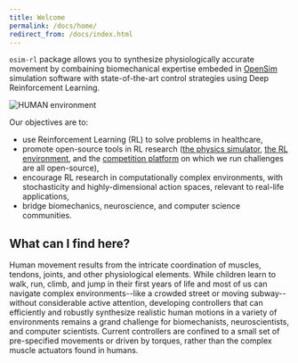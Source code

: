 ```yaml
---
title: Welcome
permalink: /docs/home/
redirect_from: /docs/index.html
---
```


`osim-rl` package allows you to synthesize physiologically accurate movement by combaining biomechanical expertise embeded in [OpenSim](http://opensim.stanford.edu/) simulation software with state-of-the-art control strategies using Deep Reinforcement Learning.

![HUMAN environment](https://s3.amazonaws.com/osim-rl/videos/running.gif)

Our objectives are to:
* use Reinforcement Learning (RL) to solve problems in healthcare,
* promote open-source tools in RL research ([the physics simulator](http://opensim.stanford.edu), [the RL environment](https://github.com/stanfordnmbl/osim-rl), and the [competition platform](http://crowdai.org/) on which we run challenges are all open-source),
* encourage RL research in computationally complex environments, with stochasticity and highly-dimensional action spaces, relevant to real-life applications,
* bridge biomechanics, neuroscience, and computer science communities.

## What can I find here?

Human movement results from the intricate coordination of muscles, tendons, joints, and other physiological elements. While children learn to walk, run, climb, and jump in their first years of life and most of us can navigate complex environments--like a crowded street or moving subway--without considerable active attention, developing controllers that can efficiently and robustly synthesize realistic human motions in a variety of environments remains a grand challenge for biomechanists, neuroscientists, and computer scientists. Current controllers are confined to a small set of pre-specified movements or driven by torques, rather than the complex muscle actuators found in humans.